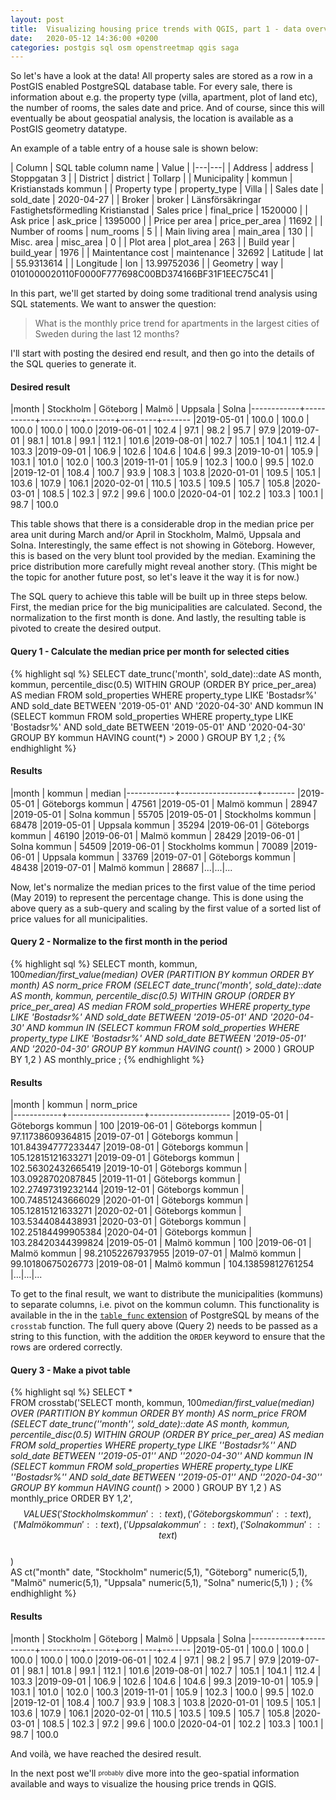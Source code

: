 ```yaml
---
layout: post
title:  Visualizing housing price trends with QGIS, part 1 - data overview and some queries
date:   2020-05-12 14:36:00 +0200
categories: postgis sql osm openstreetmap qgis saga
---
```

So let's have a look at the data! All property sales are stored as a row in a PostGIS enabled PostgreSQL database table. For every sale, there is information about e.g. the property type (villa, apartment, plot of land etc), the number of rooms, the sales date and price. And of course, since this will eventually be about geospatial analysis, the location is available as a PostGIS geometry datatype.

An example of a table entry of a house sale is shown below:

| Column | SQL table column name | Value |
|---|---|
| Address | address | Stoppgatan 3 |
| District | district | Tollarp |
| Municipality | kommun | Kristianstads kommun |
| Property type | property_type | Villa |
| Sales date | sold_date | 2020-04-27 |
| Broker | broker | Länsförsäkringar Fastighetsförmedling Kristianstad
| Sales price | final_price | 1520000 |
| Ask price | ask_price | 1395000 |
| Price per area | price_per_area | 11692 |
| Number of rooms | num_rooms | 5 |
| Main living area | main_area | 130 |
| Misc. area | misc_area | 0 |
| Plot area | plot_area | 263 |
| Build year | build_year | 1976 |
| Maintentance cost | maintenance | 32692
| Latitude | lat | 55.9313614 |
| Longitude | lon | 13.99752036 |
| Geometry | way | 0101000020110F0000F777698C00BD374166BF31F1EEC75C41 |

In this part, we'll get started by doing some traditional trend analysis using SQL statements. We want to answer the question:

> What is the monthly price trend for apartments in the largest cities of Sweden during the last 12 months?

I'll start with posting the desired end result, and then go into the details of the SQL queries to generate it.

#### Desired result

|month    | Stockholm | Göteborg | Malmö | Uppsala | Solna
|------------+-----------+----------+-------+---------+-------
|2019-05-01 |     100.0 |    100.0 | 100.0 |   100.0 | 100.0
|2019-06-01 |     102.4 |     97.1 |  98.2 |    95.7 |  97.9
|2019-07-01 |      98.1 |    101.8 |  99.1 |   112.1 | 101.6
|2019-08-01 |     102.7 |    105.1 | 104.1 |   112.4 | 103.3
|2019-09-01 |     106.9 |    102.6 | 104.6 |   104.6 |  99.3
|2019-10-01 |     105.9 |    103.1 | 101.0 |   102.0 | 100.3
|2019-11-01 |     105.9 |    102.3 | 100.0 |    99.5 | 102.0
|2019-12-01 |     108.4 |    100.7 |  93.9 |   108.3 | 103.8
|2020-01-01 |     109.5 |    105.1 | 103.6 |   107.9 | 106.1
|2020-02-01 |     110.5 |    103.5 | 109.5 |   105.7 | 105.8
|2020-03-01 |     108.5 |    102.3 |  97.2 |    99.6 | 100.0
|2020-04-01 |     102.2 |    103.3 | 100.1 |    98.7 | 100.0

This table shows that there is a considerable drop in the median price per area unit during March and/or April in Stockholm, Malmö, Uppsala and Solna. Interestingly, the same effect is not showing in Göteborg. However, this is based on the very blunt tool provided by the median. Examining the price distribution more carefully might reveal another story. (This might be the topic for another future post, so let's leave it the way it is for now.)

The SQL query to achieve this table will be built up in three steps below. First, the median price for the big municipalities are calculated. Second, the normalization to the first month is done. And lastly, the resulting table is pivoted to create the desired output.

#### Query 1 - Calculate the median price per month for selected cities

{% highlight sql %}
SELECT date_trunc('month', sold_date)::date AS month,
       kommun,
       percentile_disc(0.5) WITHIN GROUP (ORDER BY price_per_area) AS median
FROM sold_properties
WHERE property_type LIKE 'Bostadsr%' AND
      sold_date BETWEEN '2019-05-01' AND '2020-04-30' AND
      kommun IN (SELECT kommun
                 FROM sold_properties
                 WHERE property_type LIKE 'Bostadsr%' AND
                       sold_date BETWEEN '2019-05-01' AND '2020-04-30'
                 GROUP BY kommun
                 HAVING count(*) > 2000
                 )
GROUP BY 1,2
;
{% endhighlight %}

#### Results

|month    |      kommun       | median
|------------+-------------------+--------
|2019-05-01 | Göteborgs kommun  |  47561
|2019-05-01 | Malmö kommun      |  28947
|2019-05-01 | Solna kommun      |  55705
|2019-05-01 | Stockholms kommun |  68478
|2019-05-01 | Uppsala kommun    |  35294
|2019-06-01 | Göteborgs kommun  |  46190
|2019-06-01 | Malmö kommun      |  28429
|2019-06-01 | Solna kommun      |  54509
|2019-06-01 | Stockholms kommun |  70089
|2019-06-01 | Uppsala kommun    |  33769
|2019-07-01 | Göteborgs kommun  |  48438
|2019-07-01 | Malmö kommun      |  28687
|...|...|...

Now, let's normalize the median prices to the first value of the time period (May 2019) to represent the percentage change. This is done using the above query as a sub-query and scaling by the first value of a sorted list of price values for all municipalities.

#### Query 2 - Normalize to the first month in the period
{% highlight sql %}
SELECT month,
       kommun,
       100*median/first_value(median) OVER (PARTITION BY kommun
                                            ORDER BY month) AS norm_price
FROM (SELECT date_trunc('month', sold_date)::date AS month,
             kommun,
             percentile_disc(0.5) WITHIN GROUP (ORDER BY price_per_area) AS median
      FROM sold_properties
      WHERE property_type LIKE 'Bostadsr%' AND
            sold_date BETWEEN '2019-05-01' AND '2020-04-30' AND
            kommun IN (SELECT kommun
                       FROM sold_properties
                       WHERE property_type LIKE 'Bostadsr%' AND
                             sold_date BETWEEN '2019-05-01' AND '2020-04-30'
                       GROUP BY kommun
                       HAVING count(*) > 2000
                       )
      GROUP BY 1,2
     )
     AS monthly_price
;
{% endhighlight %}

#### Results

|month    |      kommun       |     norm_price     
|------------+-------------------+--------------------
|2019-05-01 | Göteborgs kommun  |                100
|2019-06-01 | Göteborgs kommun  |  97.11738609364815
|2019-07-01 | Göteborgs kommun  | 101.84394777233447
|2019-08-01 | Göteborgs kommun  | 105.12815121633271
|2019-09-01 | Göteborgs kommun  | 102.56302432665419
|2019-10-01 | Göteborgs kommun  |  103.0928702087845
|2019-11-01 | Göteborgs kommun  | 102.27497319232144
|2019-12-01 | Göteborgs kommun  | 100.74851243666029
|2020-01-01 | Göteborgs kommun  | 105.12815121633271
|2020-02-01 | Göteborgs kommun  |  103.5344084438931
|2020-03-01 | Göteborgs kommun  | 102.25184499905384
|2020-04-01 | Göteborgs kommun  | 103.28420344399824
|2019-05-01 | Malmö kommun      |                100
|2019-06-01 | Malmö kommun      |  98.21052267937955
|2019-07-01 | Malmö kommun      |  99.10180675026773
|2019-08-01 | Malmö kommun      | 104.13859812761254
|...|...|...

To get to the final result, we want to distribute the municipalities (kommuns) to separate columns, i.e. pivot on the kommun column. This functionality is available in the in the [`table_func` extension](https://www.postgresql.org/docs/12/tablefunc.html) of PostgreSQL by means of the `crosstab` function. The full query above (Query 2) needs to be passed as a string to this function, with the addition the `ORDER` keyword to ensure that the rows are ordered correctly.

#### Query 3 - Make a pivot table

{% highlight sql %}
SELECT *                                                                             
FROM crosstab('SELECT month,
               kommun,
               100*median/first_value(median) OVER (PARTITION BY kommun
                                                    ORDER BY month) AS norm_price
        FROM (SELECT date_trunc(''month'', sold_date)::date AS month,
                     kommun,
                     percentile_disc(0.5) WITHIN GROUP (ORDER BY price_per_area) AS median
              FROM sold_properties
              WHERE property_type LIKE ''Bostadsr%'' AND
                    sold_date BETWEEN ''2019-05-01'' AND ''2020-04-30'' AND
                    kommun IN (SELECT kommun
                               FROM sold_properties
                               WHERE property_type LIKE ''Bostadsr%'' AND
                                     sold_date BETWEEN ''2019-05-01'' AND ''2020-04-30''
                               GROUP BY kommun
                               HAVING count(*) > 2000
                               )
              GROUP BY 1,2
             )
             AS monthly_price
             ORDER BY 1,2',
              $$VALUES('Stockholms kommun'::text),
                      ('Göteborgs kommun'::text),
                      ('Malmö kommun'::text),
                      ('Uppsala kommun'::text),
                      ('Solna kommun'::text)
              $$                     
)                       
AS ct("month" date,
      "Stockholm" numeric(5,1),
      "Göteborg" numeric(5,1),
      "Malmö" numeric(5,1),
      "Uppsala" numeric(5,1),
      "Solna" numeric(5,1)
    )
;
{% endhighlight %}

#### Results

|month    | Stockholm | Göteborg | Malmö | Uppsala | Solna
|------------+-----------+----------+-------+---------+-------
|2019-05-01 |     100.0 |    100.0 | 100.0 |   100.0 | 100.0
|2019-06-01 |     102.4 |     97.1 |  98.2 |    95.7 |  97.9
|2019-07-01 |      98.1 |    101.8 |  99.1 |   112.1 | 101.6
|2019-08-01 |     102.7 |    105.1 | 104.1 |   112.4 | 103.3
|2019-09-01 |     106.9 |    102.6 | 104.6 |   104.6 |  99.3
|2019-10-01 |     105.9 |    103.1 | 101.0 |   102.0 | 100.3
|2019-11-01 |     105.9 |    102.3 | 100.0 |    99.5 | 102.0
|2019-12-01 |     108.4 |    100.7 |  93.9 |   108.3 | 103.8
|2020-01-01 |     109.5 |    105.1 | 103.6 |   107.9 | 106.1
|2020-02-01 |     110.5 |    103.5 | 109.5 |   105.7 | 105.8
|2020-03-01 |     108.5 |    102.3 |  97.2 |    99.6 | 100.0
|2020-04-01 |     102.2 |    103.3 | 100.1 |    98.7 | 100.0

And voilà, we have reached the desired result.

In the next post we'll <sub><sup>probably</sup></sub> dive more into the geo-spatial information available and ways to visualize the housing price trends in QGIS.

